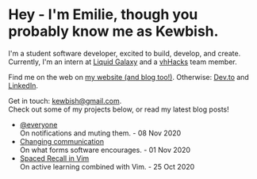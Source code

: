 # Hey - I'm Emilie, though you probably know me as Kewbish. 
I'm a student software developer, excited to build, develop, and create. Currently, I'm an intern at [Liquid Galaxy](https://liquidgalaxy.eu) and a [vhHacks](https://vhhacks.ca) team member.

Find me on the web on [my website (and blog too!)](https://kewbish.github.io/). Otherwise: [Dev.to](https://dev.to/kewbish) and [LinkedIn](https://www.linkedin.com/in/kewbish/).

Get in touch: [kewbish@gmail.com](mailto:kewbish@gmail.com).  
Check out some of my projects below, or read my latest blog posts!

<!--bp-->
- [@everyone](https://kewbi.sh/blog/posts/201108/)  
On notifications and muting them. - 08 Nov 2020
- [Changing communication](https://kewbi.sh/blog/posts/201101/)  
On what forms software encourages. - 01 Nov 2020
- [Spaced Recall in Vim](https://kewbi.sh/blog/posts/201025/)  
On active learning combined with Vim. - 25 Oct 2020
